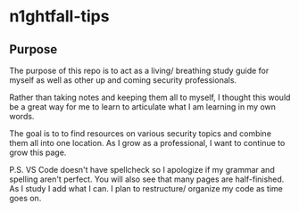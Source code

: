 # n1ghtfall-tips

##  Purpose 
The purpose of this repo is to act as a living/ breathing study guide for myself as well as other up and coming security professionals. 

Rather than taking notes and keeping them all to myself, I thought this would be a great way for me to learn to articulate what I am learning in my own words.

The goal is to to find resources on various security topics and combine them all into one location. As I grow as a professional, I want to continue to grow this page. 

P.S. VS Code doesn't have spellcheck so I apologize if my grammar and spelling aren't perfect. You will also see that many pages are half-finished. As I study I add what I can. I plan to restructure/ organize my code as time goes on. 


